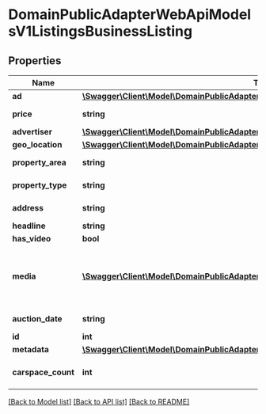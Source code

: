# DomainPublicAdapterWebApiModelsV1ListingsBusinessListing

## Properties
Name | Type | Description | Notes
------------ | ------------- | ------------- | -------------
**ad** | [**\Swagger\Client\Model\DomainPublicAdapterWebApiModelsV1ListingsBusinessAd**](DomainPublicAdapterWebApiModelsV1ListingsBusinessAd.md) |  | [optional] 
**price** | **string** | Formatted listing price | [optional] 
**advertiser** | [**\Swagger\Client\Model\DomainPublicAdapterWebApiModelsV1ListingsBusinessAdvertiser**](DomainPublicAdapterWebApiModelsV1ListingsBusinessAdvertiser.md) |  | [optional] 
**geo_location** | [**\Swagger\Client\Model\DomainPublicAdapterWebApiModelsV1ListingsBusinessGeoLocation**](DomainPublicAdapterWebApiModelsV1ListingsBusinessGeoLocation.md) |  | [optional] 
**property_area** | **string** | Building size | [optional] 
**property_type** | **string** | Property type | [optional] 
**address** | **string** | Full address | [optional] 
**headline** | **string** | Headline | [optional] 
**has_video** | **bool** | Has video? | [optional] 
**media** | [**\Swagger\Client\Model\DomainPublicAdapterWebApiModelsV1ListingsBusinessMedia[]**](DomainPublicAdapterWebApiModelsV1ListingsBusinessMedia.md) | Media resources for listing (images, video, floor plans) | [optional] 
**auction_date** | **string** | Auction date | [optional] 
**id** | **int** | AdID | [optional] 
**metadata** | [**\Swagger\Client\Model\DomainPublicAdapterWebApiModelsV1ListingsBusinessMetadata**](DomainPublicAdapterWebApiModelsV1ListingsBusinessMetadata.md) |  | [optional] 
**carspace_count** | **int** | Car parking spaces count | [optional] 

[[Back to Model list]](../../README.md#documentation-for-models) [[Back to API list]](../../README.md#documentation-for-api-endpoints) [[Back to README]](../../README.md)

